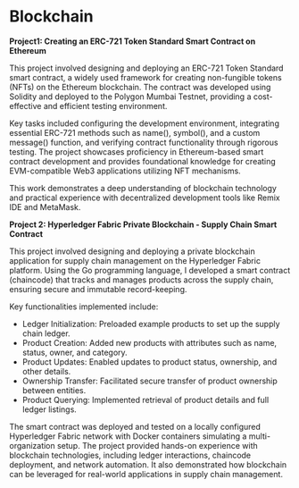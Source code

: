 # Blockchain

**Project1: Creating an ERC-721 Token Standard Smart Contract on Ethereum**

This project involved designing and deploying an ERC-721 Token Standard smart contract, a widely used framework for creating non-fungible tokens (NFTs) on the Ethereum blockchain. The contract was developed using Solidity and deployed to the Polygon Mumbai Testnet, providing a cost-effective and efficient testing environment.

Key tasks included configuring the development environment, integrating essential ERC-721 methods such as name(), symbol(), and a custom message() function, and verifying contract functionality through rigorous testing. The project showcases proficiency in Ethereum-based smart contract development and provides foundational knowledge for creating EVM-compatible Web3 applications utilizing NFT mechanisms.

This work demonstrates a deep understanding of blockchain technology and practical experience with decentralized development tools like Remix IDE and MetaMask.

**Project 2: Hyperledger Fabric Private Blockchain - Supply Chain Smart Contract**

This project involved designing and deploying a private blockchain application for supply chain management on the Hyperledger Fabric platform. Using the Go programming language, I developed a smart contract (chaincode) that tracks and manages products across the supply chain, ensuring secure and immutable record-keeping.

Key functionalities implemented include:

- Ledger Initialization: Preloaded example products to set up the supply chain ledger.
- Product Creation: Added new products with attributes such as name, status, owner, and category.
- Product Updates: Enabled updates to product status, ownership, and other details.
- Ownership Transfer: Facilitated secure transfer of product ownership between entities.
- Product Querying: Implemented retrieval of product details and full ledger listings.

The smart contract was deployed and tested on a locally configured Hyperledger Fabric network with Docker containers simulating a multi-organization setup. The project provided hands-on experience with blockchain technologies, including ledger interactions, chaincode deployment, and network automation. It also demonstrated how blockchain can be leveraged for real-world applications in supply chain management.
